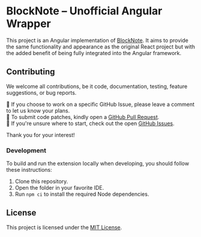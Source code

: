 # BlockNote – Unofficial Angular Wrapper

This project is an Angular implementation of [BlockNote](https://github.com/TypeCellOS/BlockNote). It aims to provide the same functionality and appearance as the original React project but with the added benefit of being fully integrated into the Angular framework.

## Contributing

We welcome all contributions, be it code, documentation, testing, feature suggestions, or bug reports.

🤝 If you choose to work on a specific GitHub Issue, please leave a comment to let us know your plans.\
👾 To submit code patches, kindly open a [GitHub Pull Request](https://github.com/dytab/ngx-blocknote/compare).\
📕 If you're unsure where to start, check out the open [GitHub Issues](https://github.com/dytab/ngx-blocknote/issues).

Thank you for your interest!

### Development

To build and run the extension locally when developing, you should follow these instructions:

1. Clone this repository.
2. Open the folder in your favorite IDE.
3. Run `npm ci` to install the required Node dependencies.

## License

This project is licensed under the [MIT License](LICENSE.md).

